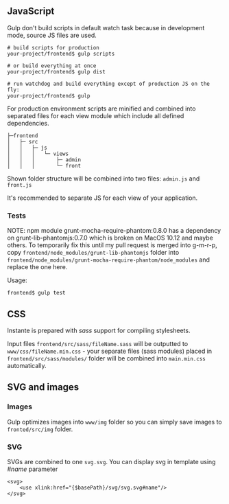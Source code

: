 ## JavaScript
Gulp don't build scripts in default watch task because in development mode, source JS files are used.

```
# build scripts for production
your-project/frontend$ gulp scripts

# or build everything at once
your-project/frontend$ gulp dist

# run watchdog and build everything except of production JS on the fly:
your-project/frontend$ gulp
```

For production environment scripts are minified and combined into separated files for each view module which include all defined dependencies.

```
├─frontend
│   ├─ src
│   │   ├─ js
│   │   │   └─ views
│   │   │       ├─ admin
│   │   │       └─ front
```
Shown folder structure will be combined into two files: `admin.js` and `front.js`

It's recommended to separate JS for each view of your application.

### Tests

NOTE: npm module grunt-mocha-require-phantom:0.8.0 has a dependency
on grunt-lib-phantomjs:0.7.0 which is broken on MacOS 10.12 and maybe
others. To temporarily fix this until my pull request is merged
into g-m-r-p, copy `frontend/node_modules/grunt-lib-phantomjs` folder
into `frontend/node_modules/grunt-mocha-require-phantom/node_modules`
and replace the one here.

Usage:

```
frontend$ gulp test
```

## CSS
Instante is prepared with _sass_ support for compiling stylesheets.

Input files `frontend/src/sass/fileName.sass` will be outputted to
`www/css/fileName.min.css` - your separate files (sass modules)
placed in `frontend/src/sass/modules/` folder will be combined
into `main.min.css` automatically.

## SVG and images

### Images
Gulp optimizes images into `www/img` folder so you can simply save
images to `fronted/src/img` folder.

### SVG
SVGs are combined to one `svg.svg`. You can display svg in template
using _#name_ parameter

```
<svg>
    <use xlink:href="{$basePath}/svg/svg.svg#name"/>
</svg>
```
